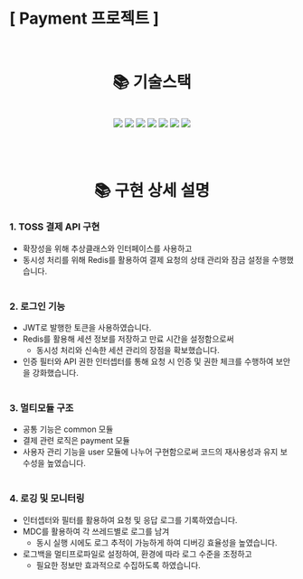 # [ Payment 프로젝트 ] <br><br>

<div align=center><h1>📚 기술스택 </h1></div><br>
<div align=center> 
  <img src="https://img.shields.io/badge/java-007396?style=for-the-badge&logo=java&logoColor=white"> 
  <img src="https://img.shields.io/badge/spring-6DB33F?style=for-the-badge&logo=spring&logoColor=white"> 
  <img src="https://img.shields.io/badge/mysql-4479A1?style=for-the-badge&logo=mysql&logoColor=white"> 
    <img src="https://img.shields.io/badge/redis-DC382D?style=for-the-badge&logo=redis&logoColor=white"> 
  <img src="https://img.shields.io/badge/aws_lightsail-FF9900?style=for-the-badge&logo=amazonaws&logoColor=white"> 
  <img src="https://img.shields.io/badge/git-F05032?style=for-the-badge&logo=git&logoColor=white">
  <img src="https://img.shields.io/badge/gradle-02303A?style=for-the-badge&logo=gradle&logoColor=white">
</div>

<br><br>

<div align=center><h1>📚 구현 상세 설명 </h1></div>

### 1. TOSS 결제 API 구현

- 확장성을 위해 추상클래스와 인터페이스를 사용하고 <br> 
- 동시성 처리를 위해 Redis를 활용하여 결제 요청의 상태 관리와 잠금 설정을 수행했습니다. <br><br>


### 2. 로그인 기능
- JWT로 발행한 토큰을 사용하였습니다. <br>
- Redis를 활용해 세션 정보를 저장하고 만료 시간을 설정함으로써
  - 동시성 처리와 신속한 세션 관리의 장점을 확보했습니다. <br>
- 인증 필터와 API 권한 인터셉터를 통해 요청 시 인증 및 권한 체크를 수행하여 보안을 강화했습니다. <br><br>


### 3. 멀티모듈 구조
- 공통 기능은 common 모듈
- 결제 관련 로직은 payment 모듈
- 사용자 관리 기능을 user 모듈에 나누어 구현함으로써 코드의 재사용성과 유지 보수성을 높였습니다. <br><br>


### 4. 로깅 및 모니터링
- 인터셉터와 필터를 활용하여 요청 및 응답 로그를 기록하였습니다. <br>
- MDC를 활용하여 각 쓰레드별로 로그를 남겨
  - 동시 실행 시에도 로그 추적이 가능하게 하여 디버깅 효율성을 높였습니다. <br>
- 로그백을 멀티프로파일로 설정하여, 환경에 따라 로그 수준을 조정하고
  - 필요한 정보만 효과적으로 수집하도록 하였습니다. <br><br>

